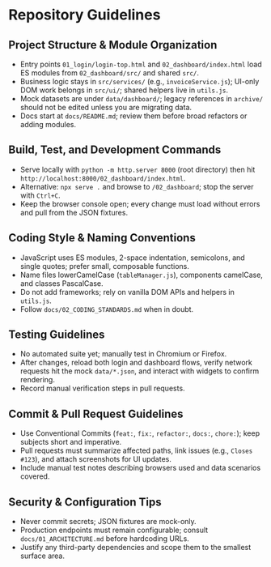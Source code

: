 # Repository Guidelines

## Project Structure & Module Organization
- Entry points `01_login/login-top.html` and `02_dashboard/index.html` load ES modules from `02_dashboard/src/` and shared `src/`.
- Business logic stays in `src/services/` (e.g., `invoiceService.js`); UI-only DOM work belongs in `src/ui/`; shared helpers live in `utils.js`.
- Mock datasets are under `data/dashboard/`; legacy references in `archive/` should not be edited unless you are migrating data.
- Docs start at `docs/README.md`; review them before broad refactors or adding modules.

## Build, Test, and Development Commands
- Serve locally with `python -m http.server 8000` (root directory) then hit `http://localhost:8000/02_dashboard/index.html`.
- Alternative: `npx serve .` and browse to `/02_dashboard`; stop the server with `Ctrl+C`.
- Keep the browser console open; every change must load without errors and pull from the JSON fixtures.

## Coding Style & Naming Conventions
- JavaScript uses ES modules, 2-space indentation, semicolons, and single quotes; prefer small, composable functions.
- Name files lowerCamelCase (`tableManager.js`), components camelCase, and classes PascalCase.
- Do not add frameworks; rely on vanilla DOM APIs and helpers in `utils.js`.
- Follow `docs/02_CODING_STANDARDS.md` when in doubt.

## Testing Guidelines
- No automated suite yet; manually test in Chromium or Firefox.
- After changes, reload both login and dashboard flows, verify network requests hit the mock `data/*.json`, and interact with widgets to confirm rendering.
- Record manual verification steps in pull requests.

## Commit & Pull Request Guidelines
- Use Conventional Commits (`feat:`, `fix:`, `refactor:`, `docs:`, `chore:`); keep subjects short and imperative.
- Pull requests must summarize affected paths, link issues (e.g., `Closes #123`), and attach screenshots for UI updates.
- Include manual test notes describing browsers used and data scenarios covered.

## Security & Configuration Tips
- Never commit secrets; JSON fixtures are mock-only.
- Production endpoints must remain configurable; consult `docs/01_ARCHITECTURE.md` before hardcoding URLs.
- Justify any third-party dependencies and scope them to the smallest surface area.
